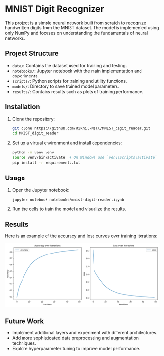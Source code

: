 # MNIST Digit Recognizer

This project is a simple neural network built from scratch to recognize handwritten digits from the MNIST dataset. The model is implemented using only NumPy and focuses on understanding the fundamentals of neural networks.

## Project Structure

- `data/`: Contains the dataset used for training and testing.
- `notebooks/`: Jupyter notebook with the main implementation and experiments.
- `scripts/`: Python scripts for training and utility functions.
- `models/`: Directory to save trained model parameters.
- `results/`: Contains results such as plots of training performance.

## Installation

1. Clone the repository:
    ```sh
    git clone https://github.com/Rikhil-Nell/MNIST_digit_reader.git
    cd MNIST_digit_reader
    ```

2. Set up a virtual environment and install dependencies:
    ```sh
    python -m venv venv
    source venv/bin/activate  # On Windows use `venv\Scripts\activate`
    pip install -r requirements.txt
    ```

## Usage

1. Open the Jupyter notebook:
    ```sh
    jupyter notebook notebooks/mnist-digit-reader.ipynb
    ```

2. Run the cells to train the model and visualize the results.

## Results

Here is an example of the accuracy and loss curves over training iterations:

![Accuracy and Loss](results/results_2024-05-26_04-25-19.png)

## Future Work

- Implement additional layers and experiment with different architectures.
- Add more sophisticated data preprocessing and augmentation techniques.
- Explore hyperparameter tuning to improve model performance.

